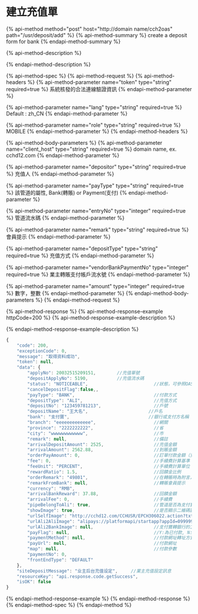 # 建立充值單

{% api-method method="post" host="http://domain name/cch2oas" path="/usr/deposit/add" %}
{% api-method-summary %}
create a deposit form for bank
{% endapi-method-summary %}

{% api-method-description %}

{% endapi-method-description %}

{% api-method-spec %}
{% api-method-request %}
{% api-method-headers %}
{% api-method-parameter name="token" type="string" required=true %}
系統核發的合法連線驗證資訊
{% endapi-method-parameter %}

{% api-method-parameter name="lang" type="string" required=true %}
Default : zh\_CN
{% endapi-method-parameter %}

{% api-method-parameter name="role" type="string" required=true %}
MOBILE
{% endapi-method-parameter %}
{% endapi-method-headers %}

{% api-method-body-parameters %}
{% api-method-parameter name="client\_host" type="string" required=true %}
domain name, ex. cchd12.com
{% endapi-method-parameter %}

{% api-method-parameter name="depositor" type="string" required=true %}
充值人 
{% endapi-method-parameter %}

{% api-method-parameter name="payType" type="string" required=true %}
該管道的屬性, Bank\(轉賬\) or Payment\(支付\)
{% endapi-method-parameter %}

{% api-method-parameter name="entryNo" type="integer" required=true %}
管道流水碼
{% endapi-method-parameter %}

{% api-method-parameter name="remark" type="string" required=true %}
會員提示
{% endapi-method-parameter %}

{% api-method-parameter name="depositType" type="string" required=true %}
充值方式
{% endapi-method-parameter %}

{% api-method-parameter name="vendorBankPaymentNo" type="integer" required=true %}
 業主轉賬支付帳戶流水號
{% endapi-method-parameter %}

{% api-method-parameter name="amount" type="integer" required=true %}
 數字，整數
{% endapi-method-parameter %}
{% endapi-method-body-parameters %}
{% endapi-method-request %}

{% api-method-response %}
{% api-method-response-example httpCode=200 %}
{% api-method-response-example-description %}

{% endapi-method-response-example-description %}

```javascript
{
    "code": 200,
    "exceptionCode": 0,
    "message": "取得资料成功",
    "token": null,
    "data": {
        "applyNo": 20032515209151,        //充值單號
        "depositApplyNo": 5190,           //充值流水碼
        "status": "NOTICEABLE",							//狀態，可參照OAS CCHAPI章節說明
        "cancelDepositFlag":false,,
        "payType": "BANK",								//付款方式
        "depositType": "ALI",							//充值方式	
        "depositNo": "123459781213",					//戶號
        "depositName": "王大名",						//戶名
        "bank": "支付寶",								//銀行或支付方名稱
        "branch": "eeeeeeeeeeeee",						//網關
        "province": "2222222222",						//省
        "city": "wwwwwwwwwwww",							//市
        "remark": null,									//備註
        "arrivalDepositAmount": 2525,					//充值金額
        "arrivalAmount": 2562.88,						//到賬金額
        "orderPayAmount": 0,							//訂單付款金額（支付用）
        "fee": 0,										//手續費計算基準
        "feeUnit": "PERCENT",							//手續費計算單位：PERCENT %, DOLLOR  元
        "rewardRatio": 1.5,								//回饋金比例
        "orderRemark": "49801",							//在轉賬時為附言，在支付時為訂單編號
        "remarkFromBank": null,							//轉賬會員提示
        "currency": "RMB",
        "arrivalBankReward": 37.88,						//回饋金額
        "arrivalFee": 0,								//手續費        
        "pipeBelongToAli": true,						//管道是否為支付寶
        "showImage": true,								//是否顯示二維碼圖檔
        "urlSelfImage": "http://cchd12.com/CCHUSR/EPCH306022.action?txtVendorBankNo=289", //自行上傳圖檔網址
        "urlAli2AliImage": "alipays://platformapi/startapp?appId=09999988&actionType=toAccount&goBack=NO&amount=2525.0&userId=8534477756988&memo=49801",// 支付寶轉銀行的二維條碼網址
        "urlAli2BankImage": null,						//支付寶轉銀行的二維條碼網址
        "payFlag": null,								//Y:為已付款, N:未付款
        "paymentMethod": null,							//付款網址轉址方式
        "payUrl": null,									//付款網址
        "map": null,									//付款參數
        "paymentNo": 0,
        "frontEndType": "DEFAULT"
    },
    "siteDepositMessage": "业主后台充值设定",     //業主充值設定訊息
    "resourceKey": "api.response.code.getSuccess",
    "isOK": false
}
```
{% endapi-method-response-example %}
{% endapi-method-response %}
{% endapi-method-spec %}
{% endapi-method %}


